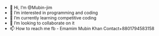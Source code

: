 - 👋 Hi, I’m @Mubin-jim
- 👀 I’m interested in programming and coding 
- 🌱 I’m currently learning competitive coding 
- 💞️ I’m looking to collaborate on it
- 📫 How to reach me fb - Emamim Mubin Khan
  Contact+8801794583158

<!---
Mubin-jim/Mubin-jim is a ✨ special ✨ repository because its `README.md` (this file) appears on your GitHub profile.
You can click the Preview link to take a look at your changes.
--->
